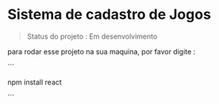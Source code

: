 <h1> Sistema de cadastro de Jogos </h1>

> Status do projeto : Em desenvolvimento

para rodar esse  projeto na sua maquina, por favor digite :

´´´

npm install react

´´´
